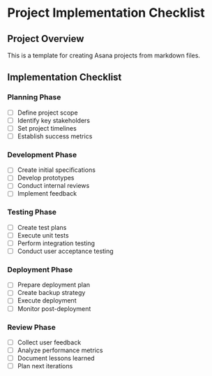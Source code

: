 # Project Implementation Checklist

## Project Overview
This is a template for creating Asana projects from markdown files.

## Implementation Checklist

### Planning Phase
- [ ] Define project scope
- [ ] Identify key stakeholders
- [ ] Set project timelines
- [ ] Establish success metrics

### Development Phase
- [ ] Create initial specifications
- [ ] Develop prototypes
- [ ] Conduct internal reviews
- [ ] Implement feedback

### Testing Phase
- [ ] Create test plans
- [ ] Execute unit tests
- [ ] Perform integration testing
- [ ] Conduct user acceptance testing

### Deployment Phase
- [ ] Prepare deployment plan
- [ ] Create backup strategy
- [ ] Execute deployment
- [ ] Monitor post-deployment

### Review Phase
- [ ] Collect user feedback
- [ ] Analyze performance metrics
- [ ] Document lessons learned
- [ ] Plan next iterations
